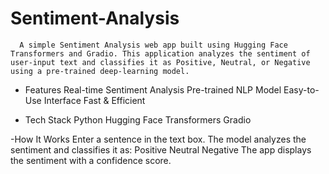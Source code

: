 # Sentiment-Analysis         
      A simple Sentiment Analysis web app built using Hugging Face Transformers and Gradio. This application analyzes the sentiment of user-input text and classifies it as Positive, Neutral, or Negative using a pre-trained deep-learning model.
- Features
  Real-time Sentiment Analysis 
  Pre-trained NLP Model 
  Easy-to-Use Interface 
  Fast & Efficient
  
- Tech Stack
  Python 
  Hugging Face Transformers 
  Gradio
  
-How It Works
Enter a sentence in the text box.
The model analyzes the sentiment and classifies it as:
 Positive
 Neutral
 Negative
The app displays the sentiment with a confidence score.
